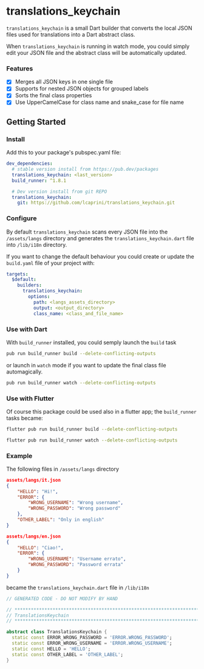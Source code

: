 # translations_keychain

`translations_keychain` is a small Dart builder that converts the local JSON files used for translations into a Dart abstract class.

When `translations_keychain` is running in watch mode, you could simply edit your JSON file and the abstract class will be automatically updated.

### Features

- [x] Merges all JSON keys in one single file
- [x] Supports for nested JSON objects for grouped labels
- [x] Sorts the final class properties
- [x] Use UpperCamelCase for class name and snake_case for file name

## Getting Started

### Install

Add this to your package's pubspec.yaml file:

```yaml
dev_dependencies:
  # stable version install from https://pub.dev/packages
  translations_keychain: <last_version>
  build_runner: ^1.8.1

  # Dev version install from git REPO
  translations_keychain:
    git: https://github.com/lcaprini/translations_keychain.git
```

### Configure

By default `translations_keychain` scans every JSON file into the `/assets/langs` directory and generates the `translations_keychain.dart` file into `/lib/i18n`
directory.

If you want to change the default behaviour you could create or update the `build.yaml` file of your project with:

```yaml
targets:
  $default:
    builders:
      translations_keychain:
        options:
          path: <langs_assets_directory>
          output: <output_directory>
          class_name: <class_and_file_name>
```

### Use with Dart

With `build_runner` installed, you could semply launch the `build` task

```bash
pub run build_runner build --delete-conflicting-outputs
```

or launch in `watch` mode if you want to update the final class file automagically.

```bash
pub run build_runner watch --delete-conflicting-outputs
```

### Use with Flutter

Of course this package could be used also in a flutter app; the `build_runner` tasks became:

```bash
flutter pub run build_runner build --delete-conflicting-outputs

flutter pub run build_runner watch --delete-conflicting-outputs
```

### Example

The following files in `/assets/langs` directory

```JSON
assets/langs/it.json
{
    "HELLO": "Hi!",
    "ERROR": {
        "WRONG_USERNAME": "Wrong username",
        "WRONG_PASSWORD": "Wrong password"
    },
    "OTHER_LABEL": "Only in english"
}
```

```JSON
assets/langs/en.json
{
    "HELLO": "Ciao!",
    "ERROR": {
        "WRONG_USERNAME": "Username errato",
        "WRONG_PASSWORD": "Password errata"
    }
}
```

became the `translations_keychain.dart` file in `/lib/i18n`

```dart
// GENERATED CODE - DO NOT MODIFY BY HAND

// **************************************************************************
// TranslationsKeychain
// **************************************************************************

abstract class TranslationsKeychain {
  static const ERROR_WRONG_PASSWORD = 'ERROR.WRONG_PASSWORD';
  static const ERROR_WRONG_USERNAME = 'ERROR.WRONG_USERNAME';
  static const HELLO = 'HELLO';
  static const OTHER_LABEL = 'OTHER_LABEL';
}
```
